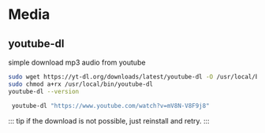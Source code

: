 # Media

## youtube-dl
simple download mp3 audio from youtube
```bash
sudo wget https://yt-dl.org/downloads/latest/youtube-dl -O /usr/local/bin/youtube-dl
sudo chmod a+rx /usr/local/bin/youtube-dl
youtube-dl --version
```

```bash
 youtube-dl "https://www.youtube.com/watch?v=mV8N-V8F9j8" 
```

::: tip
if the download is not possible, just reinstall and retry.
:::
